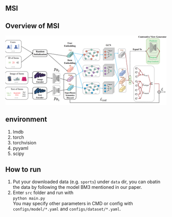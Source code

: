 ## MSI

## Overview of MSI
<p>
<img src="./images/MSI.png" width="800">
</p>


## environment
1. lmdb
2. torch
3. torchvision
4. pyyaml
5. scipy


## How to run
1. Put your downloaded data (e.g. `sports`) under `data` dir, you can obatin the data by following the model BM3 mentioned in our paper.
2. Enter `src` folder and run with  
`python main.py`  
You may specify other parameters in CMD or config with `configs/model/*.yaml` and `configs/dataset/*.yaml`.


 
